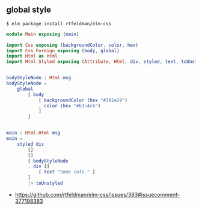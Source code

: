 ## global style

`$ elm package install rtfeldman/elm-css`

```elm
module Main exposing (main)

import Css exposing (backgroundColor, color, hex)
import Css.Foreign exposing (body, global)
import Html as Html
import Html.Styled exposing (Attribute, Html, div, styled, text, toUnstyled)


bodyStyleNode : Html msg
bodyStyleNode =
    global
        [ body
            [ backgroundColor (hex "#191e29")
            , color (hex "#b3c4cb")
            ]
        ]


main : Html.Html msg
main =
    styled div
        []
        []
        [ bodyStyleNode
        , div []
            [ text "Some info." ]
        ]
        |> toUnstyled
```

- https://github.com/rtfeldman/elm-css/issues/383#issuecomment-377198383